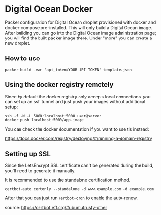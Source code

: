 # Digital Ocean Docker
Packer configuration for Digital Ocean droplet provisioned with docker and
docker-compose pre-installed. This will only build a Digital Ocean image.
After building you can go into the Digital Ocean image administration page;
you will find the built packer image there. Under "more" you can create a
new droplet.

## How to use
```
packer build -var 'api_token=YOUR API TOKEN' template.json
```

## Using the docker registry remotely
Since by default the docker registry only accepts local connections, you
can set up an ssh tunnel and just push your images without additional setup:

```
ssh -f -N -L 5000:localhost:5000 user@server
docker push localhost:5000/app-image
```

You can check the docker documentation if you want to use tls instead:

https://docs.docker.com/registry/deploying/#/running-a-domain-registry

## Setting up SSL
Since the LetsEncrypt SSL certificate can't be generated during the build,
you'll need to generate it manually.

It is recommended to use the standalone certification method.
```
certbot-auto certonly --standalone -d www.example.com -d example.com
```

After that you can just run `certbot-cron` to enable the auto-renew.

source: https://certbot.eff.org/#ubuntutrusty-other

